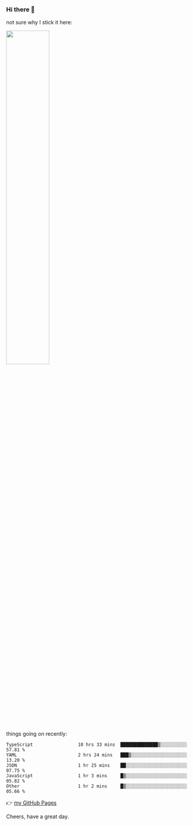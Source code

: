 ### Hi there 👋

not sure why I stick it here:

[<img width="48%" src="https://github-readme-stats.vercel.app/api?username=ykzhukian&show_icons=true&theme=dracula">](https://github.com/anuraghazra/github-readme-stats)


things going on recently:

<!--START_SECTION:waka-->

```text
TypeScript                 10 hrs 33 mins  ██████████████▒░░░░░░░░░░   57.81 %
YAML                       2 hrs 24 mins   ███▒░░░░░░░░░░░░░░░░░░░░░   13.20 %
JSON                       1 hr 25 mins    ██░░░░░░░░░░░░░░░░░░░░░░░   07.75 %
JavaScript                 1 hr 3 mins     █▒░░░░░░░░░░░░░░░░░░░░░░░   05.82 %
Other                      1 hr 2 mins     █▒░░░░░░░░░░░░░░░░░░░░░░░   05.66 %
```

<!--END_SECTION:waka-->

👉 [my GitHub Pages](https://ykzhukian.github.io)

Cheers, have a great day.

